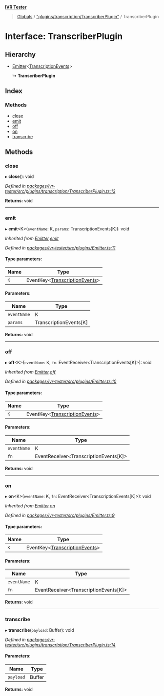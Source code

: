 **[IVR Tester](../README.md)**

> [Globals](../README.md) / ["plugins/transcription/TranscriberPlugin"](../modules/_plugins_transcription_transcriberplugin_.md) / TranscriberPlugin

# Interface: TranscriberPlugin

## Hierarchy

* [Emitter](_plugins_emitter_.emitter.md)\<[TranscriptionEvents](../modules/_plugins_transcription_transcriberplugin_.md#transcriptionevents)>

  ↳ **TranscriberPlugin**

## Index

### Methods

* [close](_plugins_transcription_transcriberplugin_.transcriberplugin.md#close)
* [emit](_plugins_transcription_transcriberplugin_.transcriberplugin.md#emit)
* [off](_plugins_transcription_transcriberplugin_.transcriberplugin.md#off)
* [on](_plugins_transcription_transcriberplugin_.transcriberplugin.md#on)
* [transcribe](_plugins_transcription_transcriberplugin_.transcriberplugin.md#transcribe)

## Methods

### close

▸ **close**(): void

*Defined in [packages/ivr-tester/src/plugins/transcription/TranscriberPlugin.ts:13](https://github.com/SketchingDev/ivr-tester/blob/8c13d10/packages/ivr-tester/src/plugins/transcription/TranscriberPlugin.ts#L13)*

**Returns:** void

___

### emit

▸ **emit**\<K>(`eventName`: K, `params`: TranscriptionEvents[K]): void

*Inherited from [Emitter](_plugins_emitter_.emitter.md).[emit](_plugins_emitter_.emitter.md#emit)*

*Defined in [packages/ivr-tester/src/plugins/Emitter.ts:11](https://github.com/SketchingDev/ivr-tester/blob/8c13d10/packages/ivr-tester/src/plugins/Emitter.ts#L11)*

#### Type parameters:

Name | Type |
------ | ------ |
`K` | EventKey\<[TranscriptionEvents](../modules/_plugins_transcription_transcriberplugin_.md#transcriptionevents)> |

#### Parameters:

Name | Type |
------ | ------ |
`eventName` | K |
`params` | TranscriptionEvents[K] |

**Returns:** void

___

### off

▸ **off**\<K>(`eventName`: K, `fn`: EventReceiver\<TranscriptionEvents[K]>): void

*Inherited from [Emitter](_plugins_emitter_.emitter.md).[off](_plugins_emitter_.emitter.md#off)*

*Defined in [packages/ivr-tester/src/plugins/Emitter.ts:10](https://github.com/SketchingDev/ivr-tester/blob/8c13d10/packages/ivr-tester/src/plugins/Emitter.ts#L10)*

#### Type parameters:

Name | Type |
------ | ------ |
`K` | EventKey\<[TranscriptionEvents](../modules/_plugins_transcription_transcriberplugin_.md#transcriptionevents)> |

#### Parameters:

Name | Type |
------ | ------ |
`eventName` | K |
`fn` | EventReceiver\<TranscriptionEvents[K]> |

**Returns:** void

___

### on

▸ **on**\<K>(`eventName`: K, `fn`: EventReceiver\<TranscriptionEvents[K]>): void

*Inherited from [Emitter](_plugins_emitter_.emitter.md).[on](_plugins_emitter_.emitter.md#on)*

*Defined in [packages/ivr-tester/src/plugins/Emitter.ts:9](https://github.com/SketchingDev/ivr-tester/blob/8c13d10/packages/ivr-tester/src/plugins/Emitter.ts#L9)*

#### Type parameters:

Name | Type |
------ | ------ |
`K` | EventKey\<[TranscriptionEvents](../modules/_plugins_transcription_transcriberplugin_.md#transcriptionevents)> |

#### Parameters:

Name | Type |
------ | ------ |
`eventName` | K |
`fn` | EventReceiver\<TranscriptionEvents[K]> |

**Returns:** void

___

### transcribe

▸ **transcribe**(`payload`: Buffer): void

*Defined in [packages/ivr-tester/src/plugins/transcription/TranscriberPlugin.ts:14](https://github.com/SketchingDev/ivr-tester/blob/8c13d10/packages/ivr-tester/src/plugins/transcription/TranscriberPlugin.ts#L14)*

#### Parameters:

Name | Type |
------ | ------ |
`payload` | Buffer |

**Returns:** void
